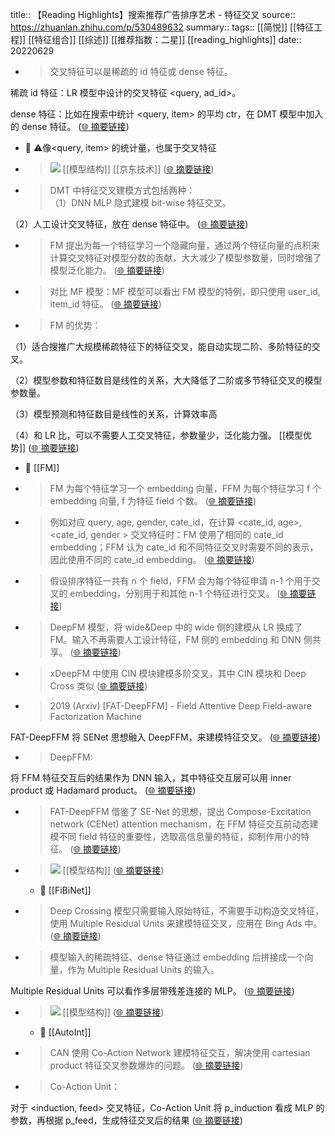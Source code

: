 title:: 【Reading Highlights】搜索推荐广告排序艺术 - 特征交叉
source:: https://zhuanlan.zhihu.com/p/530489632
summary:: 
tags:: [[简悦]] [[特征工程]]  [[特征组合]]  [[综述]]  [[推荐指数：二星]]   [[reading_highlights]]
date:: 20220629  

- > 交叉特征可以是稀疏的 id 特征或 dense 特征。

稀疏 id 特征：LR 模型中设计的交叉特征 <query, ad_id>。

dense 特征：比如在搜索中统计 <query, item> 的平均 ctr，在 DMT 模型中加入的 dense 特征。  ([🌐 摘要链接](https://zhuanlan.zhihu.com/p/530489632#js_content:~:text=%E4%BA%A4%E5%8F%89%E7%89%B9%E5%BE%81%E5%8F%AF%E4%BB%A5%E6%98%AF%E7%A8%80%E7%96%8F%E7%9A%84%20id%20%E7%89%B9%E5%BE%81%E6%88%96%20dense%20%E7%89%B9%E5%BE%81%E3%80%82%E7%A8%80%E7%96%8F%20id%20%E7%89%B9%E5%BE%81%EF%BC%9ALR%20%E6%A8%A1%E5%9E%8B%E4%B8%AD%E8%AE%BE%E8%AE%A1%E7%9A%84%E4%BA%A4%E5%8F%89%E7%89%B9%E5%BE%81%20%3Cquery,%20ad_id%3E%E3%80%82dense%20%E7%89%B9%E5%BE%81%EF%BC%9A%E6%AF%94%E5%A6%82%E5%9C%A8%E6%90%9C%E7%B4%A2%E4%B8%AD%E7%BB%9F%E8%AE%A1%20%3Cquery,%20item%3E%20%E7%9A%84%E5%B9%B3%E5%9D%87%20ctr%EF%BC%8C%E5%9C%A8%20DMT%20%E6%A8%A1%E5%9E%8B%E4%B8%AD%E5%8A%A0%E5%85%A5%E7%9A%84%20dense%20%E7%89%B9%E5%BE%81%E3%80%82))
  - 📝 ⚠️像<query, item> 的统计量，也属于交叉特征

- > ![](https://pic2.zhimg.com/v2-8d2ba18416b8bd2e4f57e55e8cd435a1_r.jpg) [[模型结构]]  [[京东技术]]   ([🌐 摘要链接](https://zhuanlan.zhihu.com/p/530489632#js_content:~:text=https://pic2.zhimg.com/v2-8d2ba18416b8bd2e4f57e55e8cd435a1_r.jpg))

- > DMT 中特征交叉建模方式包括两种：  
（1）DNN MLP 隐式建模 bit-wise 特征交叉。

（2）人工设计交叉特征，放在 dense 特征中。  ([🌐 摘要链接](https://zhuanlan.zhihu.com/p/530489632#js_content:~:text=DMT%20%E4%B8%AD%E7%89%B9%E5%BE%81%E4%BA%A4%E5%8F%89%E5%BB%BA%E6%A8%A1%E6%96%B9%E5%BC%8F%E5%8C%85%E6%8B%AC%E4%B8%A4%E7%A7%8D%EF%BC%9A%EF%BC%881%EF%BC%89DNN%20MLP%20%E9%9A%90%E5%BC%8F%E5%BB%BA%E6%A8%A1%20bit-wise%20%E7%89%B9%E5%BE%81%E4%BA%A4%E5%8F%89%E3%80%82%EF%BC%882%EF%BC%89%E4%BA%BA%E5%B7%A5%E8%AE%BE%E8%AE%A1%E4%BA%A4%E5%8F%89%E7%89%B9%E5%BE%81%EF%BC%8C%E6%94%BE%E5%9C%A8%20dense%20%E7%89%B9%E5%BE%81%E4%B8%AD%E3%80%82))

- > FM 提出为每一个特征学习一个隐藏向量，通过两个特征向量的点积来计算交叉特征对模型分数的贡献，大大减少了模型参数量，同时增强了模型泛化能力。  ([🌐 摘要链接](https://zhuanlan.zhihu.com/p/530489632#js_content:~:text=FM%20%E6%8F%90%E5%87%BA%E4%B8%BA%E6%AF%8F%E4%B8%80%E4%B8%AA%E7%89%B9%E5%BE%81%E5%AD%A6%E4%B9%A0%E4%B8%80%E4%B8%AA%E9%9A%90%E8%97%8F%E5%90%91%E9%87%8F%EF%BC%8C%E9%80%9A%E8%BF%87%E4%B8%A4%E4%B8%AA%E7%89%B9%E5%BE%81%E5%90%91%E9%87%8F%E7%9A%84%E7%82%B9%E7%A7%AF%E6%9D%A5%E8%AE%A1%E7%AE%97%E4%BA%A4%E5%8F%89%E7%89%B9%E5%BE%81%E5%AF%B9%E6%A8%A1%E5%9E%8B%E5%88%86%E6%95%B0%E7%9A%84%E8%B4%A1%E7%8C%AE%EF%BC%8C%E5%A4%A7%E5%A4%A7%E5%87%8F%E5%B0%91%E4%BA%86%E6%A8%A1%E5%9E%8B%E5%8F%82%E6%95%B0%E9%87%8F%EF%BC%8C%E5%90%8C%E6%97%B6%E5%A2%9E%E5%BC%BA%E4%BA%86%E6%A8%A1%E5%9E%8B%E6%B3%9B%E5%8C%96%E8%83%BD%E5%8A%9B%E3%80%82))

- > 对比 MF 模型：MF 模型可以看出 FM 模型的特例，即只使用 user_id, item_id 特征。  ([🌐 摘要链接](https://zhuanlan.zhihu.com/p/530489632#js_content:~:text=%E5%AF%B9%E6%AF%94%20MF%20%E6%A8%A1%E5%9E%8B%EF%BC%9AMF%20%E6%A8%A1%E5%9E%8B%E5%8F%AF%E4%BB%A5%E7%9C%8B%E5%87%BA%20FM%20%E6%A8%A1%E5%9E%8B%E7%9A%84%E7%89%B9%E4%BE%8B%EF%BC%8C%E5%8D%B3%E5%8F%AA%E4%BD%BF%E7%94%A8%20user_id,%20item_id%20%E7%89%B9%E5%BE%81%E3%80%82))

- > FM 的优势：

（1）适合搜推广大规模稀疏特征下的特征交叉，能自动实现二阶、多阶特征的交叉。

（2）模型参数和特征数目是线性的关系，大大降低了二阶或多节特征交叉的模型参数量。

（3）模型预测和特征数目是线性的关系，计算效率高

（4）和 LR 比，可以不需要人工交叉特征，参数量少，泛化能力强。 [[模型优势]]   ([🌐 摘要链接](https://zhuanlan.zhihu.com/p/530489632#js_content:~:text=FM%20%E7%9A%84%E4%BC%98%E5%8A%BF%EF%BC%9A%EF%BC%881%EF%BC%89%E9%80%82%E5%90%88%E6%90%9C%E6%8E%A8%E5%B9%BF%E5%A4%A7%E8%A7%84%E6%A8%A1%E7%A8%80%E7%96%8F%E7%89%B9%E5%BE%81%E4%B8%8B%E7%9A%84%E7%89%B9%E5%BE%81%E4%BA%A4%E5%8F%89%EF%BC%8C%E8%83%BD%E8%87%AA%E5%8A%A8%E5%AE%9E%E7%8E%B0%E4%BA%8C%E9%98%B6%E3%80%81%E5%A4%9A%E9%98%B6%E7%89%B9%E5%BE%81%E7%9A%84%E4%BA%A4%E5%8F%89%E3%80%82%EF%BC%882%EF%BC%89%E6%A8%A1%E5%9E%8B%E5%8F%82%E6%95%B0%E5%92%8C%E7%89%B9%E5%BE%81%E6%95%B0%E7%9B%AE%E6%98%AF%E7%BA%BF%E6%80%A7%E7%9A%84%E5%85%B3%E7%B3%BB%EF%BC%8C%E5%A4%A7%E5%A4%A7%E9%99%8D%E4%BD%8E%E4%BA%86%E4%BA%8C%E9%98%B6%E6%88%96%E5%A4%9A%E8%8A%82%E7%89%B9%E5%BE%81%E4%BA%A4%E5%8F%89%E7%9A%84%E6%A8%A1%E5%9E%8B%E5%8F%82%E6%95%B0%E9%87%8F%E3%80%82%EF%BC%883%EF%BC%89%E6%A8%A1%E5%9E%8B%E9%A2%84%E6%B5%8B%E5%92%8C%E7%89%B9%E5%BE%81%E6%95%B0%E7%9B%AE%E6%98%AF%E7%BA%BF%E6%80%A7%E7%9A%84%E5%85%B3%E7%B3%BB%EF%BC%8C%E8%AE%A1%E7%AE%97%E6%95%88%E7%8E%87%E9%AB%98%EF%BC%884%EF%BC%89%E5%92%8C%20LR%20%E6%AF%94%EF%BC%8C%E5%8F%AF%E4%BB%A5%E4%B8%8D%E9%9C%80%E8%A6%81%E4%BA%BA%E5%B7%A5%E4%BA%A4%E5%8F%89%E7%89%B9%E5%BE%81%EF%BC%8C%E5%8F%82%E6%95%B0%E9%87%8F%E5%B0%91%EF%BC%8C%E6%B3%9B%E5%8C%96%E8%83%BD%E5%8A%9B%E5%BC%BA%E3%80%82))
  - 📝 [[FM]]

- > FM 为每个特征学习一个 embedding 向量，FFM 为每个特征学习 f 个 embedding 向量, f 为特征 field 个数。  ([🌐 摘要链接](https://zhuanlan.zhihu.com/p/530489632#js_content:~:text=FM%20%E4%B8%BA%E6%AF%8F%E4%B8%AA%E7%89%B9%E5%BE%81%E5%AD%A6%E4%B9%A0%E4%B8%80%E4%B8%AA%20embedding%20%E5%90%91%E9%87%8F%EF%BC%8CFFM%20%E4%B8%BA%E6%AF%8F%E4%B8%AA%E7%89%B9%E5%BE%81%E5%AD%A6%E4%B9%A0%20f%20%E4%B8%AA%20embedding%20%E5%90%91%E9%87%8F,%20f%20%E4%B8%BA%E7%89%B9%E5%BE%81%20field%20%E4%B8%AA%E6%95%B0%E3%80%82))

- > 例如对应 query, age, gender, cate_id，在计算 <cate_id, age>, <cate_id, gender > 交叉特征时：FM 使用了相同的 cate_id embedding；FFM 认为 cate_id 和不同特征交叉时需要不同的表示，因此使用不同的 cate_id embedding。  ([🌐 摘要链接](https://zhuanlan.zhihu.com/p/530489632#js_content:~:text=%E4%BE%8B%E5%A6%82%E5%AF%B9%E5%BA%94%20query,%20age,%20gender,%20cate_id%EF%BC%8C%E5%9C%A8%E8%AE%A1%E7%AE%97%20%3Ccate_id,%20age%3E,%20%3Ccate_id,%20gender%20%3E%20%E4%BA%A4%E5%8F%89%E7%89%B9%E5%BE%81%E6%97%B6%EF%BC%9AFM%20%E4%BD%BF%E7%94%A8%E4%BA%86%E7%9B%B8%E5%90%8C%E7%9A%84%20cate_id%20embedding%EF%BC%9BFFM%20%E8%AE%A4%E4%B8%BA%20cate_id%20%E5%92%8C%E4%B8%8D%E5%90%8C%E7%89%B9%E5%BE%81%E4%BA%A4%E5%8F%89%E6%97%B6%E9%9C%80%E8%A6%81%E4%B8%8D%E5%90%8C%E7%9A%84%E8%A1%A8%E7%A4%BA%EF%BC%8C%E5%9B%A0%E6%AD%A4%E4%BD%BF%E7%94%A8%E4%B8%8D%E5%90%8C%E7%9A%84%20cate_id%20embedding%E3%80%82))

- > 假设排序特征一共有 n 个 field，FFM 会为每个特征申请 n-1 个用于交叉的 embedding，分别用于和其他 n-1 个特征进行交叉。  ([🌐 摘要链接](https://zhuanlan.zhihu.com/p/530489632#js_content:~:text=%E5%81%87%E8%AE%BE%E6%8E%92%E5%BA%8F%E7%89%B9%E5%BE%81%E4%B8%80%E5%85%B1%E6%9C%89%20n%20%E4%B8%AA%20field%EF%BC%8CFFM%20%E4%BC%9A%E4%B8%BA%E6%AF%8F%E4%B8%AA%E7%89%B9%E5%BE%81%E7%94%B3%E8%AF%B7%20n-1%20%E4%B8%AA%E7%94%A8%E4%BA%8E%E4%BA%A4%E5%8F%89%E7%9A%84%20embedding%EF%BC%8C%E5%88%86%E5%88%AB%E7%94%A8%E4%BA%8E%E5%92%8C%E5%85%B6%E4%BB%96%20n-1%20%E4%B8%AA%E7%89%B9%E5%BE%81%E8%BF%9B%E8%A1%8C%E4%BA%A4%E5%8F%89%E3%80%82))

- > DeepFM 模型，将 wide&Deep 中的 wide 侧的建模从 LR 换成了 FM。输入不再需要人工设计特征，FM 侧的 embedding 和 DNN 侧共享。  ([🌐 摘要链接](https://zhuanlan.zhihu.com/p/530489632#js_content:~:text=DeepFM%20%E6%A8%A1%E5%9E%8B%EF%BC%8C%E5%B0%86%20wide&Deep%20%E4%B8%AD%E7%9A%84%20wide%20%E4%BE%A7%E7%9A%84%E5%BB%BA%E6%A8%A1%E4%BB%8E%20LR%20%E6%8D%A2%E6%88%90%E4%BA%86%20FM%E3%80%82%E8%BE%93%E5%85%A5%E4%B8%8D%E5%86%8D%E9%9C%80%E8%A6%81%E4%BA%BA%E5%B7%A5%E8%AE%BE%E8%AE%A1%E7%89%B9%E5%BE%81%EF%BC%8CFM%20%E4%BE%A7%E7%9A%84%20embedding%20%E5%92%8C%20DNN%20%E4%BE%A7%E5%85%B1%E4%BA%AB%E3%80%82))

- > xDeepFM 中使用 CIN 模块建模多阶交叉，其中 CIN 模块和 Deep Cross 类似  ([🌐 摘要链接](https://zhuanlan.zhihu.com/p/530489632#js_content:~:text=xDeepFM%20%E4%B8%AD%E4%BD%BF%E7%94%A8%20CIN%20%E6%A8%A1%E5%9D%97%E5%BB%BA%E6%A8%A1%E5%A4%9A%E9%98%B6%E4%BA%A4%E5%8F%89%EF%BC%8C%E5%85%B6%E4%B8%AD%20CIN%20%E6%A8%A1%E5%9D%97%E5%92%8C%20Deep%20Cross%20%E7%B1%BB%E4%BC%BC))

- > 2019 (Arxiv) [FAT-DeepFFM] - Field Attentive Deep Field-aware Factorization Machine

FAT-DeepFFM 将 SENet 思想融入 DeepFFM，来建模特征交叉。  ([🌐 摘要链接](https://zhuanlan.zhihu.com/p/530489632#js_content:~:text=2019%20(Arxiv)%20%5BFAT-DeepFFM%5D%20-%20Field%20Attentive%20Deep%20Field-aware%20Factorization%20MachineFAT-DeepFFM%20%E5%B0%86%20SENet%20%E6%80%9D%E6%83%B3%E8%9E%8D%E5%85%A5%20DeepFFM%EF%BC%8C%E6%9D%A5%E5%BB%BA%E6%A8%A1%E7%89%B9%E5%BE%81%E4%BA%A4%E5%8F%89%E3%80%82))

- > DeepFFM:

将 FFM 特征交互后的结果作为 DNN 输入，其中特征交互层可以用 inner product 或 Hadamard product。  ([🌐 摘要链接](https://zhuanlan.zhihu.com/p/530489632#js_content:~:text=DeepFFM:%E5%B0%86%20FFM%20%E7%89%B9%E5%BE%81%E4%BA%A4%E4%BA%92%E5%90%8E%E7%9A%84%E7%BB%93%E6%9E%9C%E4%BD%9C%E4%B8%BA%20DNN%20%E8%BE%93%E5%85%A5%EF%BC%8C%E5%85%B6%E4%B8%AD%E7%89%B9%E5%BE%81%E4%BA%A4%E4%BA%92%E5%B1%82%E5%8F%AF%E4%BB%A5%E7%94%A8%20inner%20product%20%E6%88%96%20Hadamard%20product%E3%80%82))

- > FAT-DeepFFM 借鉴了 SE-Net 的思想，提出 Compose-Excitation network (CENet) attention mechanism，在 FFM 特征交互前动态建模不同 field 特征的重要性，选取高信息量的特征，抑制作用小的特征。  ([🌐 摘要链接](https://zhuanlan.zhihu.com/p/530489632#js_content:~:text=FAT-DeepFFM%20%E5%80%9F%E9%89%B4%E4%BA%86%20SE-Net%20%E7%9A%84%E6%80%9D%E6%83%B3%EF%BC%8C%E6%8F%90%E5%87%BA%20Compose-Excitation%20network%20(CENet)%20attention%20mechanism%EF%BC%8C%E5%9C%A8%20FFM%20%E7%89%B9%E5%BE%81%E4%BA%A4%E4%BA%92%E5%89%8D%E5%8A%A8%E6%80%81%E5%BB%BA%E6%A8%A1%E4%B8%8D%E5%90%8C%20field%20%E7%89%B9%E5%BE%81%E7%9A%84%E9%87%8D%E8%A6%81%E6%80%A7%EF%BC%8C%E9%80%89%E5%8F%96%E9%AB%98%E4%BF%A1%E6%81%AF%E9%87%8F%E7%9A%84%E7%89%B9%E5%BE%81%EF%BC%8C%E6%8A%91%E5%88%B6%E4%BD%9C%E7%94%A8%E5%B0%8F%E7%9A%84%E7%89%B9%E5%BE%81%E3%80%82))

- > ![](https://pic2.zhimg.com/v2-2dc3070c5c85ea38104969e9314163b5_r.jpg) [[模型结构]]   ([🌐 摘要链接](https://zhuanlan.zhihu.com/p/530489632#js_content:~:text=https://pic2.zhimg.com/v2-2dc3070c5c85ea38104969e9314163b5_r.jpg))
  - 📝 [[FiBiNet]]

- > Deep Crossing 模型只需要输入原始特征，不需要手动构造交叉特征，使用 Multiple Residual Units 来建模特征交叉，应用在 Bing Ads 中。  ([🌐 摘要链接](https://zhuanlan.zhihu.com/p/530489632#js_content:~:text=Deep%20Crossing%20%E6%A8%A1%E5%9E%8B%E5%8F%AA%E9%9C%80%E8%A6%81%E8%BE%93%E5%85%A5%E5%8E%9F%E5%A7%8B%E7%89%B9%E5%BE%81%EF%BC%8C%E4%B8%8D%E9%9C%80%E8%A6%81%E6%89%8B%E5%8A%A8%E6%9E%84%E9%80%A0%E4%BA%A4%E5%8F%89%E7%89%B9%E5%BE%81%EF%BC%8C%E4%BD%BF%E7%94%A8%20Multiple%20Residual%20Units%20%E6%9D%A5%E5%BB%BA%E6%A8%A1%E7%89%B9%E5%BE%81%E4%BA%A4%E5%8F%89%EF%BC%8C%E5%BA%94%E7%94%A8%E5%9C%A8%20Bing%20Ads%20%E4%B8%AD%E3%80%82))

- > 模型输入的稀疏特征、dense 特征通过 embedding 后拼接成一个向量，作为 Multiple Residual Units 的输入。

Multiple Residual Units 可以看作多层带残差连接的 MLP。  ([🌐 摘要链接](https://zhuanlan.zhihu.com/p/530489632#js_content:~:text=%E6%A8%A1%E5%9E%8B%E8%BE%93%E5%85%A5%E7%9A%84%E7%A8%80%E7%96%8F%E7%89%B9%E5%BE%81%E3%80%81dense%20%E7%89%B9%E5%BE%81%E9%80%9A%E8%BF%87%20embedding%20%E5%90%8E%E6%8B%BC%E6%8E%A5%E6%88%90%E4%B8%80%E4%B8%AA%E5%90%91%E9%87%8F%EF%BC%8C%E4%BD%9C%E4%B8%BA%20Multiple%20Residual%20Units%20%E7%9A%84%E8%BE%93%E5%85%A5%E3%80%82Multiple%20Residual%20Units%20%E5%8F%AF%E4%BB%A5%E7%9C%8B%E4%BD%9C%E5%A4%9A%E5%B1%82%E5%B8%A6%E6%AE%8B%E5%B7%AE%E8%BF%9E%E6%8E%A5%E7%9A%84%20MLP%E3%80%82))

- > ![](https://pic3.zhimg.com/v2-8904b0829087ecce98bea9596b49bb06_r.jpg) [[模型结构]]   ([🌐 摘要链接](https://zhuanlan.zhihu.com/p/530489632#js_content:~:text=https://pic3.zhimg.com/v2-8904b0829087ecce98bea9596b49bb06_r.jpg))
  - 📝 [[AutoInt]]

- > CAN 使用 Co-Action Network 建模特征交互，解决使用 cartesian product 特征交叉参数爆炸的问题。  ([🌐 摘要链接](https://zhuanlan.zhihu.com/p/530489632#js_content:~:text=CAN%20%E4%BD%BF%E7%94%A8%20Co-Action%20Network%20%E5%BB%BA%E6%A8%A1%E7%89%B9%E5%BE%81%E4%BA%A4%E4%BA%92%EF%BC%8C%E8%A7%A3%E5%86%B3%E4%BD%BF%E7%94%A8%20cartesian%20product%20%E7%89%B9%E5%BE%81%E4%BA%A4%E5%8F%89%E5%8F%82%E6%95%B0%E7%88%86%E7%82%B8%E7%9A%84%E9%97%AE%E9%A2%98%E3%80%82))

- > Co-Action Unit：

对于 <induction, feed> 交叉特征，Co-Action Unit 将 p_induction 看成 MLP 的参数，再根据 p_feed，生成特征交叉后的结果  ([🌐 摘要链接](https://zhuanlan.zhihu.com/p/530489632#js_content:~:text=Co-Action%20Unit%EF%BC%9A%E5%AF%B9%E4%BA%8E%20%3Cinduction,%20feed%3E%20%E4%BA%A4%E5%8F%89%E7%89%B9%E5%BE%81%EF%BC%8CCo-Action%20Unit%20%E5%B0%86%20p_induction%20%E7%9C%8B%E6%88%90%20MLP%20%E7%9A%84%E5%8F%82%E6%95%B0%EF%BC%8C%E5%86%8D%E6%A0%B9%E6%8D%AE%20p_feed%EF%BC%8C%E7%94%9F%E6%88%90%E7%89%B9%E5%BE%81%E4%BA%A4%E5%8F%89%E5%90%8E%E7%9A%84%E7%BB%93%E6%9E%9C))

